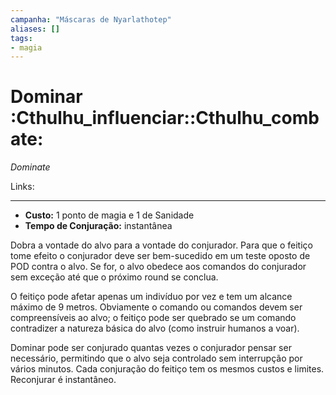 ```yaml
---
campanha: "Máscaras de Nyarlathotep"
aliases: []
tags: 
- magia
---
```


# Dominar :Cthulhu_influenciar::Cthulhu_combate:
_Dominate_

Links:

---
-  **Custo:** 1 ponto de magia e 1 de Sanidade
- **Tempo de Conjuração:** instantânea

Dobra a vontade do alvo para a vontade do conjurador. Para que o feitiço tome efeito o conjurador deve ser bem-sucedido em um teste oposto de POD contra o alvo. Se for, o alvo obedece aos comandos do conjurador sem exceção até que o próximo round se conclua.

O feitiço pode afetar apenas um indivíduo por vez e tem um alcance máximo de 9 metros. Obviamente o comando ou comandos devem ser compreensíveis ao alvo; o feitiço pode ser quebrado se um comando contradizer a natureza básica do alvo (como instruir humanos a voar).

Dominar pode ser conjurado quantas vezes o conjurador pensar ser necessário, permitindo que o alvo seja controlado sem interrupção por vários minutos. Cada conjuração do feitiço tem os mesmos custos e limites. Reconjurar é instantâneo.